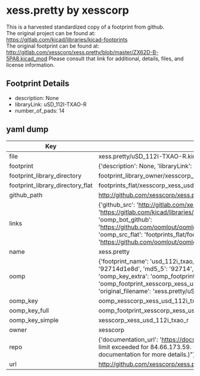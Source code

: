 # xess.pretty by xesscorp  
This is a harvested standardized copy of a footprint from github.  
The original project can be found at:  
https://gitlab.com/kicad/libraries/kicad-footprints  
The original footprint can be found at:
http://gitlab.com/xesscorp/xess.pretty/blob/master/ZX62D-B-5PA8.kicad_mod
Please consult that link for additional, details, files, and license information.  
## Footprint Details
* description: None  
* libraryLink: uSD_112I-TXAO-R  
* number_of_pads: 14  
## yaml dump  
| Key | Value |  
| --- | --- |  
| file | xess.pretty/uSD_112I-TXAO-R.kicad_mod |  
| footprint | {'description': None, 'libraryLink': 'uSD_112I-TXAO-R', 'number_of_pads': 14} |  
| footprint_library_directory | footprint_library_owner/xesscorp_xess.pretty |  
| footprint_library_directory_flat | footprints_flat/xesscorp_xess_usd_112i_txao_r/working |  
| github_path | http://github.com/xesscorp/xess.pretty/blob/master/uSD_112I-TXAO-R.kicad_mod |  
| links | {'github_src': 'http://gitlab.com/xesscorp/xess.pretty/blob/master/ZX62D-B-5PA8.kicad_mod', 'github_src_repo': 'https://gitlab.com/kicad/libraries/kicad-footprints', 'oomp_bot': 'footprints/xesscorp_xess_usd_112i_txao_r/working', 'oomp_bot_github': 'https://github.com/oomlout/oomlout_oomp_footprint_bot/tree/main/footprints/xesscorp_xess_usd_112i_txao_r/working', 'oomp_src_flat': 'footprints_flat/footprints_flat/xesscorp_xess_usd_112i_txao_r/working', 'oomp_src_flat_github': 'https://github.com/oomlout/oomlout_oomp_footprint_src/tree/main/footprints_flat/xesscorp_xess_usd_112i_txao_r/working'} |  
| name | xess.pretty |  
| oomp | {'footprint_name': 'usd_112i_txao_r', 'library_name': 'xess', 'md5': '92714d1e8d3abff8d834cd98b2f08acf', 'md5_10': '92714d1e8d', 'md5_5': '92714', 'md5_6': '92714d', 'oomp_key': 'oomp_xesscorp_xess_usd_112i_txao_r', 'oomp_key_extra': 'oomp_footprint_xesscorp_xess_usd_112i_txao_r', 'oomp_key_full': 'oomp_footprint_xesscorp_xess_usd_112i_txao_r_92714d', 'oomp_key_simple': 'xesscorp_xess_usd_112i_txao_r', 'original_filename': 'xess.pretty/uSD_112I-TXAO-R.kicad_mod', 'owner_name': 'xesscorp'} |  
| oomp_key | oomp_xesscorp_xess_usd_112i_txao_r |  
| oomp_key_full | oomp_footprint_xesscorp_xess_usd_112i_txao_r |  
| oomp_key_simple | xesscorp_xess_usd_112i_txao_r |  
| owner | xesscorp |  
| repo | {'documentation_url': 'https://docs.github.com/rest/overview/resources-in-the-rest-api#rate-limiting', 'message': "API rate limit exceeded for 84.66.173.59. (But here's the good news: Authenticated requests get a higher rate limit. Check out the documentation for more details.)"} |  
| url | http://github.com/xesscorp/xess.pretty |  

